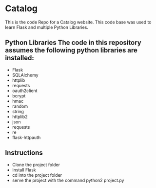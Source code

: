# Catalog

This is the code Repo for a Catalog website. This code base was used to learn Flask and multiple Python Libraries.

## Python Libraries The code in this repository assumes the following python libraries are installed:
* Flask
* SQLAlchemy
* httplib
* requests
* oauth2client
* bcrypt
* hmac
* random 
* string
* httplib2
* json
* requests
* re
* flask-httpauth

## Instructions
* Clone the project folder
* Install Flask
* cd into the project folder
* serve the project with the command python2 project.py
